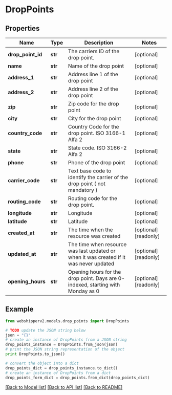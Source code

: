 # DropPoints


## Properties
Name | Type | Description | Notes
------------ | ------------- | ------------- | -------------
**drop_point_id** | **str** | The carriers ID of the drop point. | [optional] 
**name** | **str** | Name of the drop point | [optional] 
**address_1** | **str** | Address line 1 of the drop point | [optional] 
**address_2** | **str** | Address line 2 of the drop point | [optional] 
**zip** | **str** | Zip code for the drop point | [optional] 
**city** | **str** | City for the drop point | [optional] 
**country_code** | **str** | Country Code for the drop point. ISO 3166-1 Alfa 2  | [optional] 
**state** | **str** | State code. ISO 3166-2 Alfa 2 | [optional] 
**phone** | **str** | Phone of the drop point | [optional] 
**carrier_code** | **str** | Text base code to identify the carrier of the drop point ( not mandatory ) | [optional] 
**routing_code** | **str** | Routing code for the drop point. | [optional] 
**longitude** | **str** | Longitude | [optional] 
**latitude** | **str** | Latitude | [optional] 
**created_at** | **str** | The time when the resource was created | [optional] [readonly] 
**updated_at** | **str** | The time when resource was last updated or when it was created if it was never updated | [optional] [readonly] 
**opening_hours** | **str** | Opening hours for the drop point. Days are 0-indexed, starting with Monday as 0 | [optional] [readonly] 

## Example

```python
from webshipperv2.models.drop_points import DropPoints

# TODO update the JSON string below
json = "{}"
# create an instance of DropPoints from a JSON string
drop_points_instance = DropPoints.from_json(json)
# print the JSON string representation of the object
print DropPoints.to_json()

# convert the object into a dict
drop_points_dict = drop_points_instance.to_dict()
# create an instance of DropPoints from a dict
drop_points_form_dict = drop_points.from_dict(drop_points_dict)
```
[[Back to Model list]](../README.md#documentation-for-models) [[Back to API list]](../README.md#documentation-for-api-endpoints) [[Back to README]](../README.md)


